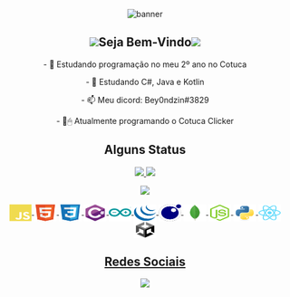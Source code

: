 <p align="center">
<img src='https://cdn.discordapp.com/attachments/513402687698763797/1079743510258921544/fc3abdc3852ab9daf2afea718e6e6799.png' alt="banner"></img>
<h2 align="center"><img src="https://github.com/Bey0ndzin/Bey0ndzin/blob/main/gojoBanner.gif" width="50">Seja Bem-Vindo<img src="https://github.com/Bey0ndzin/Bey0ndzin/blob/main/gojoBanner.gif" width="50"></h2>
<p align="center">
- 🔭 Estudando programação no meu 2º ano no Cotuca
</p>
<p align="center">
- 🌱 Estudando C#, Java e Kotlin
</p>
<p align="center">
- 📫 Meu dicord: Bey0ndzin#3829
</p>
<p align="center">
- 🍪🖱 Atualmente programando o Cotuca Clicker
</p>
<div>
  <h2 align="center">Alguns Status</h2>
  <p align="center">
  <a href="https://github.com/Bey0ndzin">
  <img height="180em" src="https://github-readme-stats.vercel.app/api?username=Bey0ndzin&show_icons=true&theme=dark&include_all_commits=true&count_private=true"/>
  <img src="https://github-readme-streak-stats.herokuapp.com/?user=Bey0ndzin&theme=dark">
  </div>
  <p align="center">
   <img src="https://github-profile-trophy.vercel.app/?username=Bey0ndzin&theme=dracula"/>
  <div>
    <p align="center">
  <img align="center" alt="Js" height="30" width="40" src="https://raw.githubusercontent.com/devicons/devicon/master/icons/javascript/javascript-plain.svg">
  <img align="center" alt="HTML" height="30" width="40" src="https://raw.githubusercontent.com/devicons/devicon/master/icons/html5/html5-original.svg">
  <img align="center" alt="CSS" height="30" width="40" src="https://raw.githubusercontent.com/devicons/devicon/master/icons/css3/css3-original.svg">
  <img align="center" alt="C#" height="30" width="40" src="https://raw.githubusercontent.com/devicons/devicon/master/icons/csharp/csharp-original.svg">
  <img align="center" alt="Arduino" height="30" width="40" src="https://github.com/devicons/devicon/blob/master/icons/arduino/arduino-original.svg">
  <img align="center" alt="JQuery" height="30" width="40" src="https://github.com/devicons/devicon/blob/master/icons/jquery/jquery-original.svg">
  <img align="center" alt="Lua" height="30" width="40" src="https://github.com/devicons/devicon/blob/master/icons/lua/lua-original.svg">
  <img align="center" alt="MongoDB" height="30" width="40" src="https://github.com/devicons/devicon/blob/master/icons/mongodb/mongodb-original.svg">
  <img align="center" alt="Node" height="30" width="40" src="https://github.com/devicons/devicon/blob/master/icons/nodejs/nodejs-original.svg">
  <img align="center" alt="Python" height="30" width="40" src="https://github.com/devicons/devicon/blob/master/icons/python/python-original.svg">
  <img align="center" alt="React" height="30" width="40" src="https://github.com/devicons/devicon/blob/master/icons/react/react-original.svg">
  <img align="center" alt="Unity" height="30" width="40" src="https://github.com/devicons/devicon/blob/master/icons/unity/unity-original.svg">
</div>
  <div> 
      <h2 align="center">Redes Sociais</h2>
    <p align="center">
  <a href="https://www.youtube.com/@Bey0ndzin" target="_blank"><img src="https://img.shields.io/badge/YouTube-FF0000?style=for-the-badge&logo=youtube&logoColor=white" target="_blank"></a>
</div>
